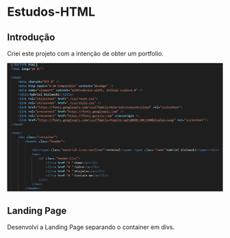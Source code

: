 # <strong>Estudos-HTML</strong> 
## Introdução 
Criei este projeto com a intenção de obter um portfolio.

  <img src="https://github.com/GabrielBielawski1/estudo-html/blob/main/img/introdu%C3%A7%C3%A3o_projeto.png/"/>
  

## Landing Page
Desenvolvi a Landing Page separando o container em divs.

<img src=""/>
